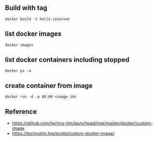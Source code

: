 ## Build with tag
``docker build -t hello-internet``

## list docker images
``docker images``

## list docker containers including stopped
``docker ps -a``

## create container from image
``docker run -d -p 80:80 <image id>``

## Reference
- https://github.com/techno-tim/launchpad/tree/master/docker/custom-image
- https://technotim.live/posts/custom-docker-image/